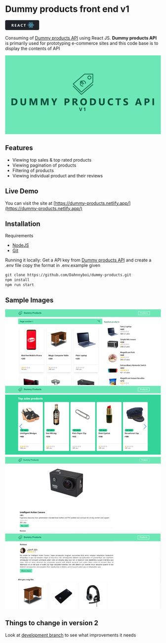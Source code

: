 # Dummy products front end v1
![React](./markdown/react.png "React JS")

Consuming of [Dummy products API](https://dummyproducts-api.herokuapp.com/) using React JS. **Dummy products API** is primarily used for prototyping e-commerce sites and this code base is to display the contents of API

![Dummy Image](./markdown/dummy.png "Dummy products API")

## Features
* Viewing top sales & top rated products
* Viewing pagination of products
* Filtering of products
* Viewing individual product and their reviews

## Live Demo
You can visit the site at [https://dummy-products.netlify.app/](https://dummy-products.netlify.app/)

## Installation
Requirements 
* [NodeJS](https://nodejs.org/en/)
* [Git](https://git-scm.com/downloads)

Running it locally:
Get a API key from [Dummy products API](https://dummyproducts-api.herokuapp.com/) and create a .env file copy the format in .env.example given

```
git clone https://github.com/Dahnnyboi/dummy-products.git
npm install
npm run start
```

## Sample Images
![preview](./markdown/preview.png "Products Listing")
![preview](./markdown/preview-2.png "Top Sales")
![preview](./markdown/preview-3.png "Individual products")
![preview](./markdown/preview-4.png "Reviews")

## Things to change in version 2
Look at [development branch](https://github.com/Dahnnyboi/dummy-products/tree/development) to see what improvements it needs